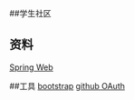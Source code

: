 ##学生社区
## 资料
[Spring Web](https://spring.io/guides/gs/serving-web-content/)

##工具
[bootstrap](https://v3.bootcss.com/)
[github OAuth](https://docs.github.com/en/developers/apps/building-oauth-apps/creating-an-oauth-app)